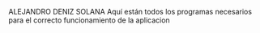 ALEJANDRO DENIZ SOLANA 
Aquí están todos los programas necesarios para el correcto funcionamiento de la aplicacion
